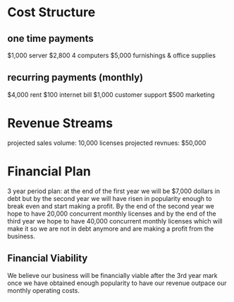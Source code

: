 # Cost Structure
## one time payments
$1,000 server
$2,800 4 computers
$5,000 furnishings & office supplies
## recurring payments (monthly)
$4,000 rent
$100 internet bill
$1,000 customer support
$500 marketing

# Revenue Streams
projected sales volume: 10,000 licenses
projected revnues: $50,000 

# Financial Plan
3 year period plan: at the end of the first year we will be $7,000 dollars in debt but by the second year we will have risen in popularity enough to break even and start making a profit. By the end of the second year we hope to have 20,000 concurrent monthly licenses and by the end of the third year we hope to have 40,000 concurrent monthly licenses which will make it so we are not in debt anymore and are making a profit from the business. 
## Financial Viability
We believe our business will be financially viable after the 3rd year mark once we have obtained enough popularity to have our revenue outpace our monthly operating costs.
